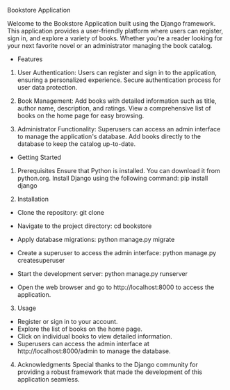 Bookstore Application

Welcome to the Bookstore Application built using the Django framework. This application provides a user-friendly platform where users can register, sign in, and explore a variety of books. Whether you're a reader looking for your next favorite novel or an administrator managing the book catalog.

* Features
1. User Authentication:
   Users can register and sign in to the application, ensuring a personalized experience.
   Secure authentication process for user data protection.

2. Book Management:
   Add books with detailed information such as title, author name, description, and ratings.
   View a comprehensive list of books on the home page for easy browsing.
   
3. Administrator Functionality:
   Superusers can access an admin interface to manage the application's database.
   Add books directly to the database to keep the catalog up-to-date.
   
* Getting Started
  
1. Prerequisites
   Ensure that Python is installed. You can download it from python.org.
   Install Django using the following command:
   pip install django
   
2. Installation
  - Clone the repository: git clone 

  - Navigate to the project directory:
    cd bookstore

  - Apply database migrations:
    python manage.py migrate
    
  - Create a superuser to access the admin interface:
    python manage.py createsuperuser
    
  - Start the development server:
    python manage.py runserver
    
  - Open the web browser and go to http://localhost:8000 to access the application.

  3. Usage
     
  - Register or sign in to your account.
  - Explore the list of books on the home page.
  - Click on individual books to view detailed information.
  - Superusers can access the admin interface at http://localhost:8000/admin to manage the database.
    

  4. Acknowledgments
    Special thanks to the Django community for providing a robust framework that made the development of this application seamless.







